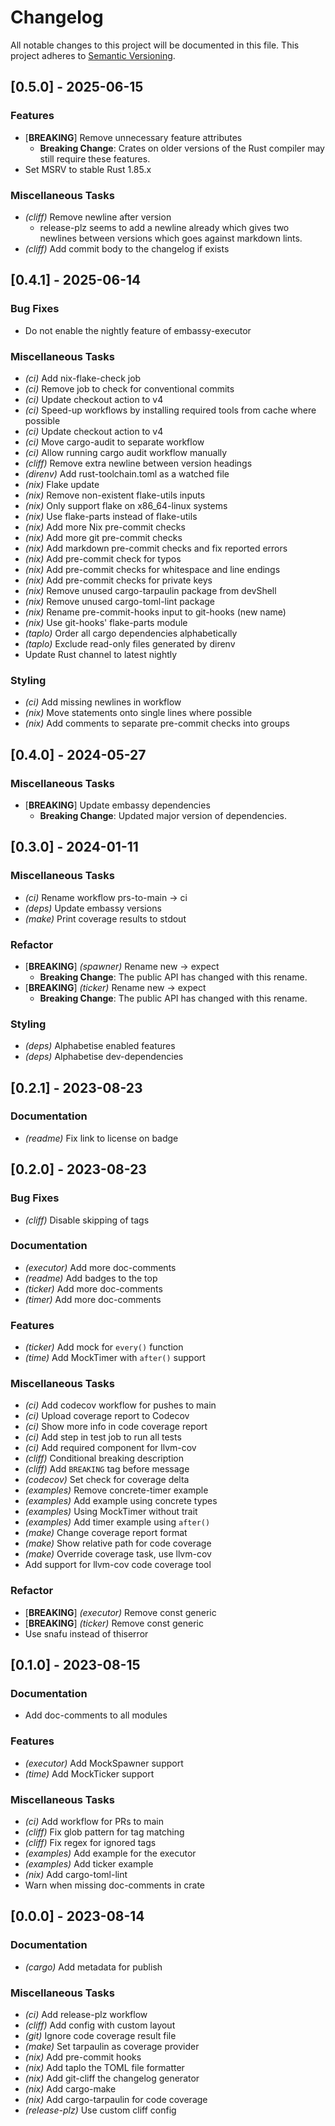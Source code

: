 # Changelog

All notable changes to this project will be documented in this file.
This project adheres to [Semantic Versioning](https://semver.org/spec/v2.0.0.html).

## [0.5.0] - 2025-06-15

### Features

- \[**BREAKING**\] Remove unnecessary feature attributes
  - **Breaking Change**: Crates on older versions of the Rust compiler may still
    require these features.
- Set MSRV to stable Rust 1.85.x

### Miscellaneous Tasks

- *(cliff)* Remove newline after version
  - release-plz seems to add a newline already which gives two newlines
    between versions which goes against markdown lints.
- *(cliff)* Add commit body to the changelog if exists

## [0.4.1] - 2025-06-14

### Bug Fixes

- Do not enable the nightly feature of embassy-executor

### Miscellaneous Tasks

- *(ci)* Add nix-flake-check job
- *(ci)* Remove job to check for conventional commits
- *(ci)* Update checkout action to v4
- *(ci)* Speed-up workflows by installing required tools from cache where possible
- *(ci)* Update checkout action to v4
- *(ci)* Move cargo-audit to separate workflow
- *(ci)* Allow running cargo audit workflow manually
- *(cliff)* Remove extra newline between version headings
- *(direnv)* Add rust-toolchain.toml as a watched file
- *(nix)* Flake update
- *(nix)* Remove non-existent flake-utils inputs
- *(nix)* Only support flake on x86_64-linux systems
- *(nix)* Use flake-parts instead of flake-utils
- *(nix)* Add more Nix pre-commit checks
- *(nix)* Add more git pre-commit checks
- *(nix)* Add markdown pre-commit checks and fix reported errors
- *(nix)* Add pre-commit check for typos
- *(nix)* Add pre-commit checks for whitespace and line endings
- *(nix)* Add pre-commit checks for private keys
- *(nix)* Remove unused cargo-tarpaulin package from devShell
- *(nix)* Remove unused cargo-toml-lint package
- *(nix)* Rename pre-commit-hooks input to git-hooks (new name)
- *(nix)* Use git-hooks' flake-parts module
- *(taplo)* Order all cargo dependencies alphabetically
- *(taplo)* Exclude read-only files generated by direnv
- Update Rust channel to latest nightly

### Styling

- *(ci)* Add missing newlines in workflow
- *(nix)* Move statements onto single lines where possible
- *(nix)* Add comments to separate pre-commit checks into groups

## [0.4.0] - 2024-05-27

### Miscellaneous Tasks

- \[**BREAKING**\] Update embassy dependencies
  - **Breaking Change**: Updated major version of dependencies.

## [0.3.0] - 2024-01-11

### Miscellaneous Tasks

- *(ci)* Rename workflow prs-to-main -> ci
- *(deps)* Update embassy versions
- *(make)* Print coverage results to stdout

### Refactor

- \[**BREAKING**\] *(spawner)* Rename new -> expect
  - **Breaking Change**: The public API has changed with this rename.
- \[**BREAKING**\] *(ticker)* Rename new -> expect
  - **Breaking Change**: The public API has changed with this rename.

### Styling

- *(deps)* Alphabetise enabled features
- *(deps)* Alphabetise dev-dependencies

## [0.2.1] - 2023-08-23

### Documentation

- *(readme)* Fix link to license on badge

## [0.2.0] - 2023-08-23

### Bug Fixes

- *(cliff)* Disable skipping of tags

### Documentation

- *(executor)* Add more doc-comments
- *(readme)* Add badges to the top
- *(ticker)* Add more doc-comments
- *(timer)* Add more doc-comments

### Features

- *(ticker)* Add mock for `every()` function
- *(time)* Add MockTimer with `after()` support

### Miscellaneous Tasks

- *(ci)* Add codecov workflow for pushes to main
- *(ci)* Upload coverage report to Codecov
- *(ci)* Show more info in code coverage report
- *(ci)* Add step in test job to run all tests
- *(ci)* Add required component for llvm-cov
- *(cliff)* Conditional breaking description
- *(cliff)* Add `BREAKING` tag before message
- *(codecov)* Set check for coverage delta
- *(examples)* Remove concrete-timer example
- *(examples)* Add example using concrete types
- *(examples)* Using MockTimer without trait
- *(examples)* Add timer example using `after()`
- *(make)* Change coverage report format
- *(make)* Show relative path for code coverage
- *(make)* Override coverage task, use llvm-cov
- Add support for llvm-cov code coverage tool

### Refactor

- \[**BREAKING**\] *(executor)* Remove const generic
- \[**BREAKING**\] *(ticker)* Remove const generic
- Use snafu instead of thiserror

## [0.1.0] - 2023-08-15

### Documentation

- Add doc-comments to all modules

### Features

- *(executor)* Add MockSpawner support
- *(time)* Add MockTicker support

### Miscellaneous Tasks

- *(ci)* Add workflow for PRs to main
- *(cliff)* Fix glob pattern for tag matching
- *(cliff)* Fix regex for ignored tags
- *(examples)* Add example for the executor
- *(examples)* Add ticker example
- *(nix)* Add cargo-toml-lint
- Warn when missing doc-comments in crate

## [0.0.0] - 2023-08-14

### Documentation

- *(cargo)* Add metadata for publish

### Miscellaneous Tasks

- *(ci)* Add release-plz workflow
- *(cliff)* Add config with custom layout
- *(git)* Ignore code coverage result file
- *(make)* Set tarpaulin as coverage provider
- *(nix)* Add pre-commit hooks
- *(nix)* Add taplo the TOML file formatter
- *(nix)* Add git-cliff the changelog generator
- *(nix)* Add cargo-make
- *(nix)* Add cargo-tarpaulin for code coverage
- *(release-plz)* Use custom cliff config
